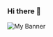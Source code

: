 ### Hi there 👋
<img src="https://github.com/Rafycruz23/rafycruz23/assets/103969478/7ab4e623-8046-476d-b770-3c84b76002a1" alt="My Banner">
<!--
**Rafycruz23/rafycruz23** is a ✨ _special_ ✨ repository because its `README.md` (this file) appears on your GitHub profile.

Here are some ideas to get you started:

- 🔭 I’m currently working on ...
- 🌱 I’m currently learning ...
- 👯 I’m looking to collaborate on ...
- 🤔 I’m looking for help with ...
- 💬 Ask me about ...
- 📫 How to reach me: ...
- 😄 Pronouns: ...
- ⚡ Fun fact: ...
-->
